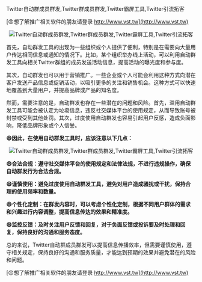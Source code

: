 Twitter自动群成员群发,Twitter群成员群发,Twitter霸屏工具,Twitter引流拓客

[😍想了解推广相关软件的朋友请登录 http://www.vst.tw](http://www.vst.tw)

 <center><img src="https://vst.tw/MP4/tuiguang/png/6.png" alt="Twitter自动群成员群发,Twitter群成员群发,Twitter霸屏工具,Twitter引流拓客"></center>

首先，自动群发工具的出现为一些组织或个人提供了便利，特别是在需要向大量用户传达相同信息或通知的情况下。比如，某个组织举办线上活动，可以利用自动群发工具向相关Twitter群组的成员发送活动信息，提高活动的曝光度和参与度。

其次，自动群发也可以用于营销推广。一些企业或个人可能会利用这种方式向潜在客户发送产品信息或促销活动，以吸引更多的关注和销售机会。这种方式可以快速地覆盖到大量用户，并提高品牌或产品的知名度。

然而，需要注意的是，自动群发也存在一些潜在的问题和风险。首先，滥用自动群发工具可能会被认定为垃圾信息，违反社交媒体平台的使用规定，从而导致账号被封禁或受到其他处罚。其次，过度使用自动群发也容易引起用户反感，造成负面影响，降低品牌形象或个人信誉。

**😄因此，在使用自动群发工具时，应该注意以下几点：**

 <center><img src="https://vst.tw/MP4/tuiguang/png/0.png" alt="Twitter自动群成员群发,Twitter群成员群发,Twitter霸屏工具,Twitter引流拓客"></center>

**😄合法合规：遵守社交媒体平台的使用规定和法律法规，不进行违规操作，确保自动群发行为合法合规。**

**😄谨慎使用：避免过度使用自动群发工具，避免对用户造成骚扰或干扰，保持合理的使用频率和数量。**

**😄个性化定制：在群发内容时，可以考虑个性化定制，根据不同用户群体的需求和兴趣进行内容调整，提高信息传达的效果和精准度。**

**😄监控反馈：及时关注用户反馈和回复，对于负面反馈或投诉要及时处理和回复，保持良好的沟通和服务态度。**

总的来说，Twitter自动群成员群发可以提高信息传播效率，但需要谨慎使用，遵守相关规定，保持良好的沟通和服务质量，才能达到预期的效果并避免潜在的风险和问题。

[😍想了解推广相关软件的朋友请登录 http://www.vst.tw](http://www.vst.tw)




